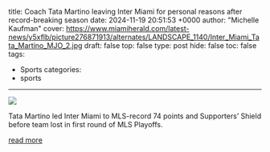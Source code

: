 title: Coach Tata Martino leaving Inter Miami for personal reasons after record-breaking season
date: 2024-11-19 20:51:53 +0000
author: "Michelle Kaufman"
cover: https://www.miamiherald.com/latest-news/y5xflb/picture276871913/alternates/LANDSCAPE_1140/Inter_Miami_Tata_Martino_MJO_2.jpg
draft: false
top: false
type: post
hide: false
toc: false
tags:
  - Sports
categories:
  - sports
---

![](https://www.miamiherald.com/latest-news/y5xflb/picture276871913/alternates/LANDSCAPE_1140/Inter_Miami_Tata_Martino_MJO_2.jpg)

Tata Martino led Inter Miami to MLS-record 74 points and Supporters’ Shield before team lost in first round of MLS Playoffs.

[read more](https://www.miamiherald.com/sports/mls/inter-miami/article295807184.html)

